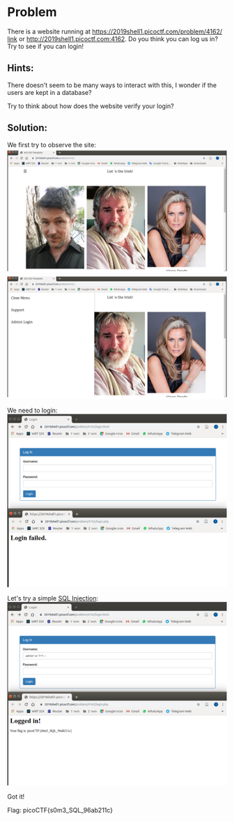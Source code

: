 # Problem
There is a website running at https://2019shell1.picoctf.com/problem/4162/ [link](https://2019shell1.picoctf.com/problem/4162/) or http://2019shell1.picoctf.com:4162. Do you think you can log us in? Try to see if you can login!

## Hints:

There doesn't seem to be many ways to interact with this, I wonder if the users are kept in a database?

Try to think about how does the website verify your login?

## Solution:

We first try to observe the site:
![screenshot-1](./screenshot-1.png)
![screenshot-2](./screenshot-2.png)

We need to login:
![screenshot-3](./screenshot-3.png)

Let's try a simple [SQL Injection](https://en.wikipedia.org/wiki/SQL_injection):
![screenshot-4](./screenshot-4.png)

Got it!

Flag: picoCTF{s0m3_SQL_96ab211c}
